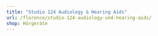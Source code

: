 ```yaml
---
title: "Studio 124 Audiology & Hearing Aids"
url: /florence/studio-124-audiology-und-hearing-aids/
shop: Hörgeräte
---
```

